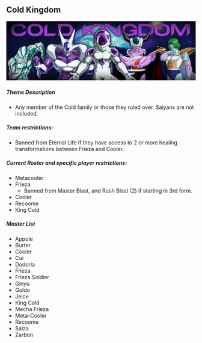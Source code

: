## Cold Kingdom

![](../images/cold.jpg)

##### Theme Description
- Any member of the Cold family or those they ruled over. Saiyans are not included. 

##### Team restrictions:
  - Banned from Eternal Life if they have access to 2 or more healing transformations between Frieza and Cooler.

##### Current Roster and specific player restrictions:

- Metacooler
- Frieza
  - Banned from Master Blast, and Rush Blast (2) if starting in 3rd form.
- Cooler
- Recoome
- King Cold
  
##### Master List
- Appule
- Burter
- Cooler
- Cui
- Dodoria
- Frieza
- Frieza Soldier
- Ginyu
- Guldo
- Jeice
- King Cold
- Mecha Frieza
- Meta-Cooler
- Recoome
- Salza
- Zarbon
